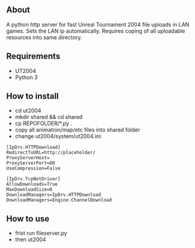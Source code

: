 About
-----

A python http server for fast Unreal Tournament 2004 file uploads in LAN games.
Sets the LAN ip automatically.
Requires coping of all uploadable resources into same directory.


Requirements
------------

* UT2004
* Python 3


How to install
--------------

* cd ut2004
* mkdir shared && cd shared
* cp REPOFOLDER/*.py .
* copy all animation/map/etc files into shared folder
* change ut2004/system/ut2004.ini:
```
[IpDrv.HTTPDownload]
RedirectToURL=http://placeholder/
ProxyServerHost=
ProxyServerPort=80
UseCompression=False

[IpDrv.TcpNetDriver]
AllowDownloads=True
MaxDownloadSize=0
DownloadManagers=IpDrv.HTTPDownload
DownloadManagers=Engine.ChannelDownload
```

How to use
----------

* frist run fileserver.py
* then ut2004
